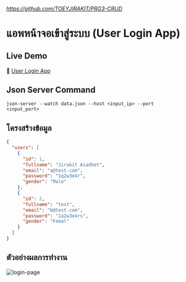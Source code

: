###### https://github.com/TOEYJIRAKIT/PRG3-CRUD

# แอพหน้าจอเข้าสู่ระบบ (User Login App)

## Live Demo  
🔗 [User Login App](https://youtu.be/bfxij-4zHKE) 

## Json Server Command
<code>json-server --watch data.json --host <input_ip> --port <input_port></code>

## โครงสร้างข้อมูล
```json
{
  "users": [
    {
      "id": 1,
      "fullname": "Jirakit Aiadhet",
      "email": "a@test.com",
      "password": "1q2w3e4r",
      "gender": "Male"
    },
    {
      "id": 2,
      "fullname": "test",
      "email": "b@test.com",
      "password": "1a2w3e4rs",
      "gender": "Femal"
    }
  ]
}
```

## ตัวอย่างผลการทำงาน
![login-page](https://github.com/user-attachments/assets/25135f07-b634-4342-98de-197acb56d3a9)


